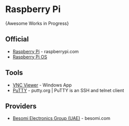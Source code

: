 # Raspberry Pi
{Awesome Works in Progress}

## Official
* [Raspberry Pi](https://www.raspberrypi.com/) - raspberrypi.com
* [Raspberry Pi OS](https://www.raspberrypi.com/software/)

## Tools
* [VNC Viewer](https://apps.microsoft.com/detail/XP99DVCPGKTXNJ?ocid=pdpshare&hl=en-us&gl=US) - Windows App
* [PuTTY](https://www.putty.org) - putty.org | PuTTY is an SSH and telnet client

## Providers
* [Besomi Electronics Group (UAE)](https://besomi.com/) - besomi.com
